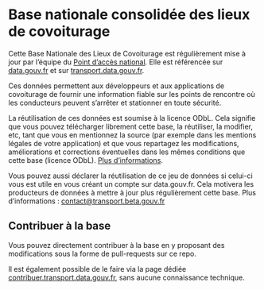 # Base nationale consolidée des lieux de covoiturage

Cette Base Nationale des Lieux de Covoiturage est régulièrement mise à jour par l’équipe du [Point d’accès national](transport.data.gouv.fr). Elle est référencée sur [data.gouv.fr](https://www.data.gouv.fr/fr/datasets/base-nationale-des-lieux-de-covoiturage/) et sur [transport.data.gouv.fr](https://transport.data.gouv.fr/datasets/base-nationale-des-lieux-de-covoiturage/).

Ces données permettent aux développeurs et aux applications de covoiturage de fournir une information fiable sur les points de rencontre où les conducteurs peuvent s’arrêter et stationner en toute sécurité.

La réutilisation de ces données est soumise à la licence ODbL. Cela signifie que vous pouvez télécharger librement cette base, la réutiliser, la modifier, etc, tant que vous en mentionnez la source (par exemple dans les mentions légales de votre application) et que vous repartagez les modifications, améliorations et corrections éventuelles dans les mêmes conditions que cette base (licence ODbL). [Plus d’informations](https://doc.transport.data.gouv.fr/reutilisateurs/licence-odbl-et-conditions-de-reutilisation).

Vous pouvez aussi déclarer la réutilisation de ce jeu de données si celui-ci vous est utile en vous créant un compte sur data.gouv.fr. Cela motivera les producteurs de données à mettre à jour plus régulièrement cette base. Plus d’informations : contact@transport.beta.gouv.fr

## Contribuer à la base

Vous pouvez directement contribuer à la base en y proposant des modifications sous la forme de pull-requests sur ce repo.

Il est également possible de le faire via la page dédiée [contribuer.transport.data.gouv.fr](contribuer.transport.data.gouv.fr), sans aucune connaissance technique.
